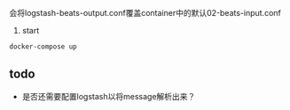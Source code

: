 会将logstash-beats-output.conf覆盖container中的默认02-beats-input.conf

1. start
```bash
docker-compose up
```


## todo
- 是否还需要配置logstash以将message解析出来？
